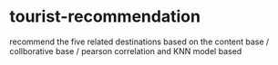 # tourist-recommendation
recommend the five related destinations based on the content base / collborative base / pearson correlation and KNN model based
